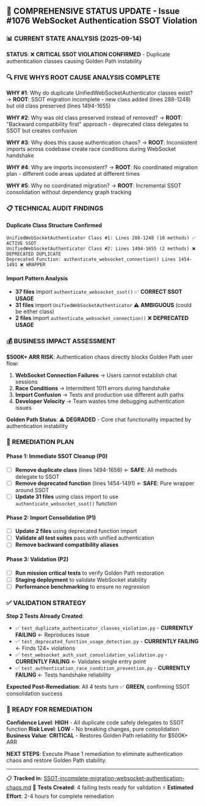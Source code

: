 ## 🔄 COMPREHENSIVE STATUS UPDATE - Issue #1076 WebSocket Authentication SSOT Violation

### **📊 CURRENT STATE ANALYSIS (2025-09-14)**

**STATUS**: ❌ **CRITICAL SSOT VIOLATION CONFIRMED** - Duplicate authentication classes causing Golden Path instability

### **🔍 FIVE WHYS ROOT CAUSE ANALYSIS COMPLETE**

**WHY #1**: Why do duplicate UnifiedWebSocketAuthenticator classes exist?
→ **ROOT**: SSOT migration incomplete - new class added (lines 288-1248) but old class preserved (lines 1494-1655)

**WHY #2**: Why was old class preserved instead of removed?
→ **ROOT**: "Backward compatibility first" approach - deprecated class delegates to SSOT but creates confusion

**WHY #3**: Why does this cause authentication chaos?
→ **ROOT**: Inconsistent imports across codebase create race conditions during WebSocket handshake

**WHY #4**: Why are imports inconsistent?
→ **ROOT**: No coordinated migration plan - different code areas updated at different times

**WHY #5**: Why no coordinated migration?
→ **ROOT**: Incremental SSOT consolidation without dependency graph tracking

### **📋 TECHNICAL AUDIT FINDINGS**

#### **Duplicate Class Structure Confirmed**
```
UnifiedWebSocketAuthenticator Class #1: Lines 288-1248 (10 methods) ✅ ACTIVE SSOT
UnifiedWebSocketAuthenticator Class #2: Lines 1494-1655 (2 methods) ❌ DEPRECATED DUPLICATE
Deprecated Function: authenticate_websocket_connection() Lines 1454-1491 ❌ WRAPPER
```

#### **Import Pattern Analysis**
- **37 files** import `authenticate_websocket_ssot()` ✅ **CORRECT SSOT USAGE**
- **31 files** import `UnifiedWebSocketAuthenticator` ⚠️ **AMBIGUOUS** (could be either class)
- **2 files** import `authenticate_websocket_connection()` ❌ **DEPRECATED USAGE**

### **💰 BUSINESS IMPACT ASSESSMENT**

**$500K+ ARR RISK**: Authentication chaos directly blocks Golden Path user flow:
1. **WebSocket Connection Failures** → Users cannot establish chat sessions
2. **Race Conditions** → Intermittent 1011 errors during handshake
3. **Import Confusion** → Tests and production use different auth paths
4. **Developer Velocity** → Team wastes time debugging authentication issues

**Golden Path Status**: ⚠️ **DEGRADED** - Core chat functionality impacted by authentication instability

### **🎯 REMEDIATION PLAN**

#### **Phase 1: Immediate SSOT Cleanup (P0)**
- [ ] **Remove duplicate class** (lines 1494-1656) ← **SAFE**: All methods delegate to SSOT
- [ ] **Remove deprecated function** (lines 1454-1491) ← **SAFE**: Pure wrapper around SSOT
- [ ] **Update 31 files** using class import to use `authenticate_websocket_ssot()` function

#### **Phase 2: Import Consolidation (P1)**
- [ ] **Update 2 files** using deprecated function import
- [ ] **Validate all test suites** pass with unified authentication
- [ ] **Remove backward compatibility aliases**

#### **Phase 3: Validation (P2)**
- [ ] **Run mission critical tests** to verify Golden Path restoration
- [ ] **Staging deployment** to validate WebSocket stability
- [ ] **Performance benchmarking** to ensure no regression

### **✅ VALIDATION STRATEGY**

**Step 2 Tests Already Created**:
- ✅ `test_duplicate_authenticator_classes_violation.py` - **CURRENTLY FAILING** ← Reproduces issue
- ✅ `test_deprecated_function_usage_detection.py` - **CURRENTLY FAILING** ← Finds 124+ violations
- ✅ `test_websocket_auth_ssot_consolidation_validation.py` - **CURRENTLY FAILING** ← Validates single entry point
- ✅ `test_authentication_race_condition_prevention.py` - **CURRENTLY FAILING** ← Tests handshake reliability

**Expected Post-Remediation**: All 4 tests turn ✅ **GREEN**, confirming SSOT consolidation success

### **🚀 READY FOR REMEDIATION**

**Confidence Level**: **HIGH** - All duplicate code safely delegates to SSOT function
**Risk Level**: **LOW** - No breaking changes, pure consolidation
**Business Value**: **CRITICAL** - Restores Golden Path reliability for $500K+ ARR

**NEXT STEPS**: Execute Phase 1 remediation to eliminate authentication chaos and restore Golden Path stability.

---
📋 **Tracked in**: [SSOT-incomplete-migration-websocket-authentication-chaos.md](../SSOT-incomplete-migration-websocket-authentication-chaos.md)
🧪 **Tests Created**: 4 failing tests ready for validation
⚡ **Estimated Effort**: 2-4 hours for complete remediation